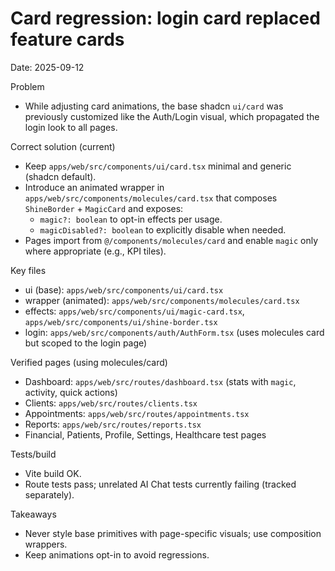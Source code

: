 # Card regression: login card replaced feature cards

Date: 2025-09-12

Problem
- While adjusting card animations, the base shadcn `ui/card` was previously customized like the Auth/Login visual, which propagated the login look to all pages.

Correct solution (current)
- Keep `apps/web/src/components/ui/card.tsx` minimal and generic (shadcn default).
- Introduce an animated wrapper in `apps/web/src/components/molecules/card.tsx` that composes `ShineBorder` + `MagicCard` and exposes:
  - `magic?: boolean` to opt-in effects per usage.
  - `magicDisabled?: boolean` to explicitly disable when needed.
- Pages import from `@/components/molecules/card` and enable `magic` only where appropriate (e.g., KPI tiles).

Key files
- ui (base): `apps/web/src/components/ui/card.tsx`
- wrapper (animated): `apps/web/src/components/molecules/card.tsx`
- effects: `apps/web/src/components/ui/magic-card.tsx`, `apps/web/src/components/ui/shine-border.tsx`
- login: `apps/web/src/components/auth/AuthForm.tsx` (uses molecules card but scoped to the login page)

Verified pages (using molecules/card)
- Dashboard: `apps/web/src/routes/dashboard.tsx` (stats with `magic`, activity, quick actions)
- Clients: `apps/web/src/routes/clients.tsx`
- Appointments: `apps/web/src/routes/appointments.tsx`
- Reports: `apps/web/src/routes/reports.tsx`
- Financial, Patients, Profile, Settings, Healthcare test pages

Tests/build
- Vite build OK.
- Route tests pass; unrelated AI Chat tests currently failing (tracked separately).

Takeaways
- Never style base primitives with page-specific visuals; use composition wrappers.
- Keep animations opt-in to avoid regressions.
